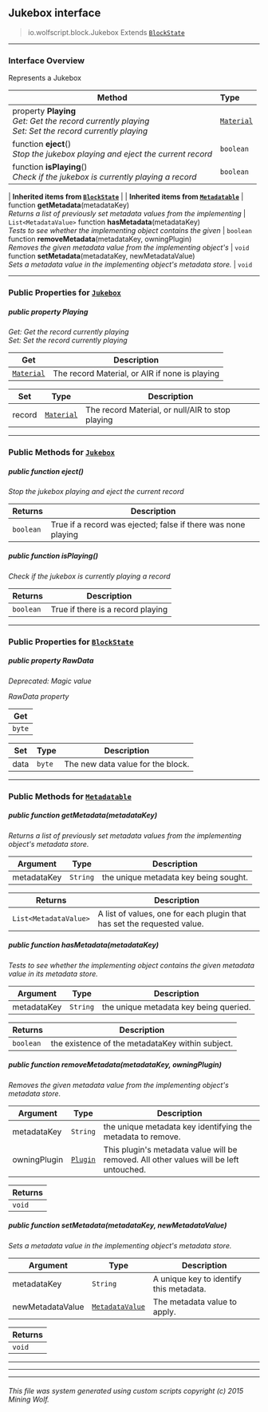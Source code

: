 ## Jukebox __interface__

>io.wolfscript.block.Jukebox
>Extends [`BlockState`](BlockState.md)

---

### Interface Overview

Represents a Jukebox

Method | Type   
--- | :--- 
  property __Playing__ <br> _Get: Get the record currently playing<br>Set: Set the record currently playing_ | [`Material`](../Material.md)
 function __eject__() <br> _Stop the jukebox playing and eject the current record_ | `boolean`
 function __isPlaying__() <br> _Check if the jukebox is currently playing a record_ | `boolean`
 |
__Inherited items from [`BlockState`](BlockState.md)__ |
 |
__Inherited items from [`Metadatable`](../metadata/Metadatable.md)__ |
 function __getMetadata__(metadataKey) <br> _Returns a list of previously set metadata values from the implementing_ | `List<MetadataValue>`
 function __hasMetadata__(metadataKey) <br> _Tests to see whether the implementing object contains the given_ | `boolean`
 function __removeMetadata__(metadataKey, owningPlugin) <br> _Removes the given metadata value from the implementing object's_ | `void`
 function __setMetadata__(metadataKey, newMetadataValue) <br> _Sets a metadata value in the implementing object's metadata store._ | `void`







---


### Public Properties for [`Jukebox`](Jukebox.md)

##### <a id='playing'></a>public   property __Playing__

_Get: Get the record currently playing<br>Set: Set the record currently playing_

Get | Description
--- | --- 
[`Material`](../Material.md) | The record Material, or AIR if none is playing

Set | Type | Description  
--- | --- | --- 
record | [`Material`](../Material.md) | The record Material, or null/AIR to stop playing


---

### Public Methods for [`Jukebox`](Jukebox.md)

##### <a id='eject'></a>public  function __eject__()

_Stop the jukebox playing and eject the current record_

Returns | Description
--- | --- 
`boolean` | True if a record was ejected; false if there was none playing


##### <a id='isplaying'></a>public  function __isPlaying__()

_Check if the jukebox is currently playing a record_

Returns | Description
--- | --- 
`boolean` | True if there is a record playing


---

### Public Properties for [`BlockState`](BlockState.md)

##### <a id='rawdata'></a>public   property __RawData__
_Deprecated: Magic value_

_RawData property_

Get | 
--- | 
`byte` |

Set | Type | Description  
--- | --- | --- 
data | `byte` | The new data value for the block.


---

### Public Methods for [`Metadatable`](../metadata/Metadatable.md)

##### <a id='getmetadata'></a>public  function __getMetadata__(metadataKey)

_Returns a list of previously set metadata values from the implementing object's metadata store._

Argument | Type | Description  
--- | --- | --- 
metadataKey | `String` | the unique metadata key being sought.

Returns | Description
--- | --- 
`List<MetadataValue>` | A list of values, one for each plugin that has set the requested value.


##### <a id='hasmetadata'></a>public  function __hasMetadata__(metadataKey)

_Tests to see whether the implementing object contains the given metadata value in its metadata store._

Argument | Type | Description  
--- | --- | --- 
metadataKey | `String` | the unique metadata key being queried.

Returns | Description
--- | --- 
`boolean` | the existence of the metadataKey within subject.


##### <a id='removemetadata'></a>public  function __removeMetadata__(metadataKey, owningPlugin)

_Removes the given metadata value from the implementing object's metadata store._

Argument | Type | Description  
--- | --- | --- 
metadataKey | `String` | the unique metadata key identifying the metadata to remove.
owningPlugin | [`Plugin`](../plugin/Plugin.md) | This plugin's metadata value will be removed. All other values will be left untouched.

Returns | 
--- | 
`void` |


##### <a id='setmetadata'></a>public  function __setMetadata__(metadataKey, newMetadataValue)

_Sets a metadata value in the implementing object's metadata store._

Argument | Type | Description  
--- | --- | --- 
metadataKey | `String` | A unique key to identify this metadata.
newMetadataValue | [`MetadataValue`](../metadata/MetadataValue.md) | The metadata value to apply.

Returns | 
--- | 
`void` |


---


---


---


###### This file was system generated using custom scripts copyright (c) 2015 Mining Wolf.
	

